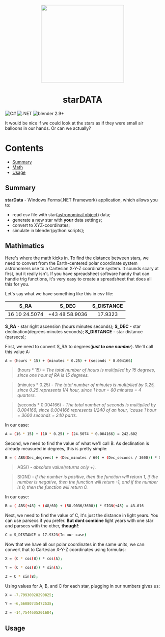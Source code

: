 <p align="center">
  <img src="https://i.imgur.com/q0i4gey.png" width="270,2" height="251,3">
</p>

<h1 align="center">starDATA</h1>

![C#](https://img.shields.io/badge/C%23-Visual%20Studio-blue) ![.NET](https://img.shields.io/badge/.NET(Framework)-4.7.2-green) ![blender 2.9+](https://img.shields.io/badge/blender-version%202.9%2B-orange)

It would be nice if we could look at the stars as if they were small air balloons in our hands. Or can we actually?


# Contents

- [Summary](#summary)
- [Math](#mathimatics)
- [Usage](#usage)


## Summary
**starData** - Windows Forms(.NET Framework) application, which allows you to:
+ read csv file with star([astronomical object](https://en.wikipedia.org/wiki/Star)) data;
+ generate a new star with **your** data settings;
+ convert to XYZ-coordinates;
+ simulate in blender(python scripts);
## Mathimatics  
Here's where the math kicks in. To find the distance between stars, we need to convert from the Earth-centered polar coordinate system astronomers use to a Cartesian X-Y-Z coordinate system. It sounds scary at first, but it really isn't. If you have spreadsheet software handy that can handle trig functions, it's very easy to create a spreadsheet that does all this for you.

Let's say what we have something like this in csv file:

| S_RA        | S_DEC       | S_DISTANCE  |
| ------------- |:-------------:| :-----:|
| 16 10 24.5074      | +43 48 58.9036 | 17.9323 |

**S_RA** - star right ascension (hours minutes seconds);
**S_DEC** - star declination(degrees minutes seconds);
**S_DISTANCE** - star distance (parsecs);

First, we need to convert S_RA to degrees(***just to one number***). We'll call this value A:
```bash
A = (hours * 15) + (minutes * 0.25) + (seconds * 0.004166)
```
> (hours * 15) = _The total number of hours is multiplied by 15 degrees, since one hour of RA is 15 degrees._

> (minutes * 0.25) - _The total number of minutes is multiplied by 0.25, since 0.25 represents 1/4 hour, since 1 hour = 60 minutes = 4 quarters._

> (seconds * 0.004166) - _The total number of seconds is multiplied by 0.004166, since 0.004166 represents 1/240 of an hour, 'cause 1 hour = 3600 seconds = 240 parts._

In our case:
```bash
A = (16 * 15) + (10 * 0.25) + (24.5074 * 0.004166) = 242.602
```

Second, we need to find the value of what we'll call B. As declination is already measured in degrees, this is pretty simple:
```bash
B = ( ABS(Dec_degrees) + (Dec_minutes / 60) + (Dec_seconds / 3600)) * SIGN(Dec_Degrees)
```
> ABS() - _absolute value(returns only +)._

> SIGN() - _If the number is positive, then the function will return 1, if the number is negative, then the function will return -1, and if the number is 0, then the function will return 0._

In our case:
```bash
B = ( ABS(+43) + (48/60) + (58.9036/3600)) * SIGN(+43) = 43.016
```

Next, we need to find the value of C, it's just the distance in light years. You can use parsecs if you prefer. **But dont combine** light years with one star and parsecs with the other, **though!**:

```bash
C = S_DISTANCE = 17.9323(In our case)
```

Now that we have all our polar coordinates in the same units, we can convert that to Cartesian X-Y-Z coordinates using formulas:

```bash
X = (C * cos(B)) * cos(A);

Y = (C * cos(B)) * sin(A);

Z = C * sin(B);
```

Using values for A, B, and C for each star, plugging in our numbers gives us:

```bash
X = -7.79930028290825;

Y = -6,56080735472538;

Z = -14,7544605201684;
```

## Usage
